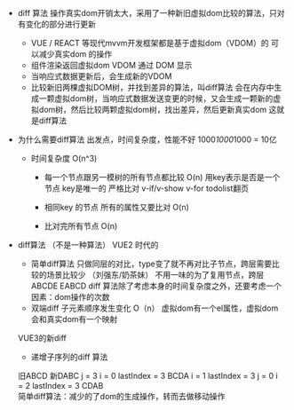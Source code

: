 - diff 算法
    操作真实dom开销太大，采用了一种新旧虚拟dom比较的算法，只对有变化的部分进行更新
    - VUE / REACT 等现代mvvm开发框架都是基于虚拟dom（VDOM）的 可以减少真实dom 的操作
    - 组件渲染返回虚拟dom VDOM 通过 DOM 显示
    - 当响应式数据更新后，会生成新的VDOM
    - 比较新旧两棵虚拟DOM树，并找到差异的算法，叫diff算法
    会在内存中生成一颗虚拟dom树，当响应式数据发送变更的时候，又会生成一颗新的虚拟dom树，然后比较两颗虚拟dom树，找出差异，然后更新真实dom 这就是diff算法

- 为什么需要diff算法
    出发点，时间复杂度，性能不好 1000*1000*1000 = 10亿
    - 时间复杂度 O(n^3)
        - 每一个节点跟另一模树的所有节点都比较 O(n) 用key表示是否是一个节点 key是唯一的 严格比对
            v-if/v-show v-for
                todolist翻页

        - 相同key 的节点 所有的属性又要比对 O(n)

        - 比对完所有节点 O(n)


- diff算法 （不是一种算法）
    VUE2 时代的
    - 简单diff算法
        只做同层的对比，type变了就不再对比子节点，跨层需要比较的场景比较少
        （刘强东/奶茶妹） 不用一味的为了复用节点，跨层
        ABCDE  EABCD 
        diff 算法除了考虑本身的时间复杂度之外，还要考虑一个因素：dom操作的次数
    - 双端diff
        子元素顺序发生变化
        O（n） 虚拟dom有一个el属性，虚拟dom会和真实dom有一个映射

    VUE3的新diff
    - 递增子序列的diff 算法

    旧ABCD    新DABC
    j = 3       i = 0 lastIndex = 3
    BCDA        i = 1 lastIndex = 3
    j = 0       i = 2 lastIndex = 3
    CDAB        
    简单diff算法：减少的了dom的生成操作，转而去做移动操作
    
